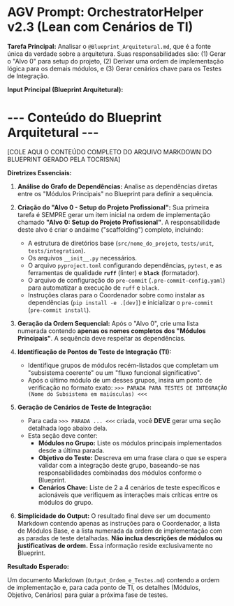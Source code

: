 # AGV Prompt: OrchestratorHelper v2.3 (Lean com Cenários de TI)

**Tarefa Principal:** Analisar o `@Blueprint_Arquitetural.md`, que é a fonte única da verdade sobre a arquitetura. Suas responsabilidades são: (1) Gerar o "Alvo 0" para setup do projeto, (2) Derivar uma ordem de implementação lógica para os demais módulos, e (3) Gerar cenários chave para os Testes de Integração.

**Input Principal (Blueprint Arquitetural):**

# --- Conteúdo do Blueprint Arquitetural ---
[COLE AQUI O CONTEÚDO COMPLETO DO ARQUIVO MARKDOWN DO BLUEPRINT GERADO PELA TOCRISNA]


**Diretrizes Essenciais:**

1.  **Análise do Grafo de Dependências:** Analise as dependências diretas entre os "Módulos Principais" no Blueprint para definir a sequência.

2.  **Criação do "Alvo 0 - Setup do Projeto Profissional":** Sua primeira tarefa é SEMPRE gerar um item inicial na ordem de implementação chamado **"Alvo 0: Setup do Projeto Profissional"**. A responsabilidade deste alvo é criar o andaime ("scaffolding") completo, incluindo:
    *   A estrutura de diretórios base (`src/nome_do_projeto`, `tests/unit`, `tests/integration`).
    *   Os arquivos `__init__.py` necessários.
    *   O arquivo `pyproject.toml` configurando dependências, `pytest`, e as ferramentas de qualidade **`ruff`** (linter) e **`black`** (formatador).
    *   O arquivo de configuração do `pre-commit` (`.pre-commit-config.yaml`) para automatizar a execução de `ruff` e `black`.
    *   Instruções claras para o Coordenador sobre como instalar as dependências (`pip install -e .[dev]`) e inicializar o `pre-commit` (`pre-commit install`).

3.  **Geração da Ordem Sequencial:** Após o "Alvo 0", crie uma lista numerada contendo **apenas os nomes completos dos "Módulos Principais"**. A sequência deve respeitar as dependências.

4.  **Identificação de Pontos de Teste de Integração (TI):**
    *   Identifique grupos de módulos recém-listados que completam um "subsistema coerente" ou um "fluxo funcional significativo".
    *   Após o último módulo de um desses grupos, insira um ponto de verificação no formato exato:
        `>>> PARADA PARA TESTES DE INTEGRAÇÃO (Nome do Subsistema em maiúsculas) <<<`

5.  **Geração de Cenários de Teste de Integração:**
    *   Para cada `>>> PARADA ... <<<` criada, você **DEVE** gerar uma seção detalhada logo abaixo dela.
    *   Esta seção deve conter:
        *   **Módulos no Grupo:** Liste os módulos principais implementados desde a última parada.
        *   **Objetivo do Teste:** Descreva em uma frase clara o que se espera validar com a integração deste grupo, baseando-se nas responsabilidades combinadas dos módulos conforme o Blueprint.
        *   **Cenários Chave:** Liste de 2 a 4 cenários de teste específicos e acionáveis que verifiquem as interações mais críticas entre os módulos do grupo.

6.  **Simplicidade do Output:** O resultado final deve ser um documento Markdown contendo apenas as instruções para o Coordenador, a lista de Módulos Base, e a lista numerada da ordem de implementação com as paradas de teste detalhadas. **Não inclua descrições de módulos ou justificativas de ordem.** Essa informação reside exclusivamente no Blueprint.

**Resultado Esperado:**

Um documento Markdown (`Output_Ordem_e_Testes.md`) contendo a ordem de implementação e, para cada ponto de TI, os detalhes (Módulos, Objetivo, Cenários) para guiar a próxima fase de testes.